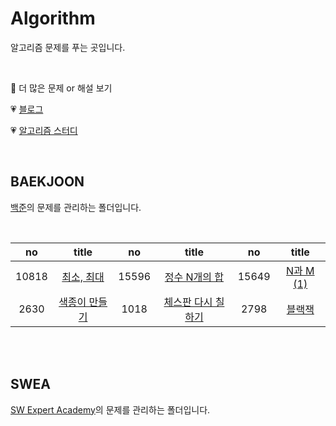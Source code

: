 # Algorithm

알고리즘 문제를 푸는 곳입니다.

<br>

👻 더 많은 문제 or 해설 보기

💗 [블로그](https://jennnn.tistory.com/category/algorithm)

💗 [알고리즘 스터디](https://github.com/ssabum/algorithm_study)

<br>

## BAEKJOON

[백준](https://www.acmicpc.net/)의 문제를 관리하는 폴더입니다.

<br>

|  no   |                            title                             |  no   |                            title                             |  no   |                            title                             |
| :---: | :----------------------------------------------------------: | :---: | :----------------------------------------------------------: | :---: | :----------------------------------------------------------: |
| 10818 | [최소, 최대](https://github.com/yeonjii/Algorithm/tree/master/BAEKJOON/10818_%EC%B5%9C%EC%86%8C%2C%20%EC%B5%9C%EB%8C%80) | 15596 | [정수 N개의 합](https://github.com/yeonjii/Algorithm/tree/master/BAEKJOON/15596_%EC%A0%95%EC%88%98%20N%EA%B0%9C%EC%9D%98%20%ED%95%A9) | 15649 | [N과 M (1)](https://github.com/yeonjii/Algorithm/tree/master/BAEKJOON/15649_N%EA%B3%BC%20M%20(1)) |
| 2630  | [색종이 만들기](https://github.com/yeonjii/Algorithm/tree/master/BAEKJOON/2630_%EC%83%89%EC%A2%85%EC%9D%B4%20%EB%A7%8C%EB%93%A4%EA%B8%B0) | 1018  | [체스판 다시 칠하기](https://github.com/yeonjii/Algorithm/tree/master/BAEKJOON/1018_%EC%B2%B4%EC%8A%A4%ED%8C%90%20%EB%8B%A4%EC%8B%9C%20%EC%B9%A0%ED%95%98%EA%B8%B0) | 2798  | [블랙잭](https://github.com/yeonjii/Algorithm/tree/master/BAEKJOON/2798_%EB%B8%94%EB%9E%99%EC%9E%AD) |

<br><br>

## SWEA

[SW Expert Academy](https://swexpertacademy.com/main/main.do)의 문제를 관리하는 폴더입니다.









